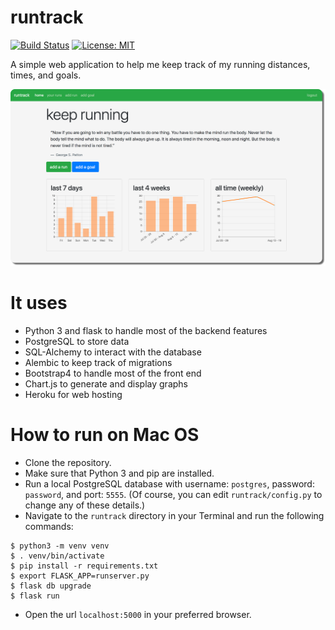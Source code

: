 # runtrack
[![Build Status](https://travis-ci.com/horeilly1101/runtrack.svg?branch=master)](https://travis-ci.com/horeilly1101/runtrack)
[![License: MIT](https://img.shields.io/badge/License-MIT-yellow.svg)](https://opensource.org/licenses/MIT)

A simple web application to help me keep track of my running distances, times, and goals.

![dashboard](pictures/home.png)

# It uses
- Python 3 and flask to handle most of the backend features
- PostgreSQL to store data
- SQL-Alchemy to interact with the database
- Alembic to keep track of migrations
- Bootstrap4 to handle most of the front end
- Chart.js to generate and display graphs
- Heroku for web hosting

# How to run on Mac OS
- Clone the repository.
- Make sure that Python 3 and pip are installed.
- Run a local PostgreSQL database with username: `postgres`, password: `password`, and port: `5555`.  (Of course, you can edit `runtrack/config.py` to change any of these details.)
- Navigate to the `runtrack` directory in your Terminal and run the following commands:
```
$ python3 -m venv venv
$ . venv/bin/activate
$ pip install -r requirements.txt
$ export FLASK_APP=runserver.py
$ flask db upgrade
$ flask run
 ```
- Open the url `localhost:5000` in your preferred browser.
